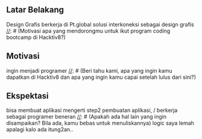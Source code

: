[//]: # (Ceritakan sedikit tentang latar belakangmu seperti pendidikan terakhir atau pekerjaan sebelumnya)
## Latar Belakang
Design Grafis
berkerja di Pt.global solusi interkoneksi sebagai design grafis
[//]: # (Motivasi apa yang mendorongmu untuk ikut program coding bootcamp di Hacktiv8?)
## Motivasi
ingin menjadi programer
[//]: # (Beri tahu kami, apa yang ingin kamu dapatkan di Hacktiv8 dan apa yang ingin kamu capai setelah lulus dari sini?)
## Ekspektasi
bisa membuat aplikasi mengerti step2 pembuatan aplikasi, / berkerja sebagai programer beneran
[//]: # (Apakah ada hal lain yang ingin disampaikan? Bila ada, kamu bebas untuk menuliskannya)
logic saya lemah apalagi kalo ada itung2an..
